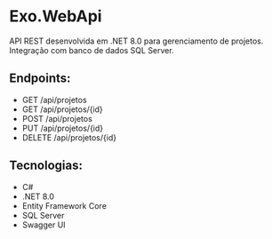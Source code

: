 # Exo.WebApi

API REST desenvolvida em .NET 8.0 para gerenciamento de projetos.  
Integração com banco de dados SQL Server.

## Endpoints:
- GET /api/projetos
- GET /api/projetos/{id}
- POST /api/projetos
- PUT /api/projetos/{id}
- DELETE /api/projetos/{id}

## Tecnologias:
- C#
- .NET 8.0
- Entity Framework Core
- SQL Server
- Swagger UI
